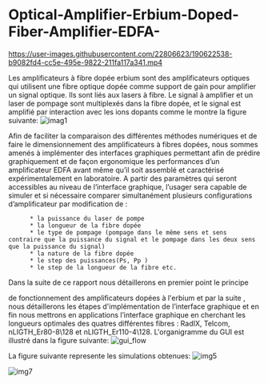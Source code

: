 # Optical-Amplifier-Erbium-Doped-Fiber-Amplifier-EDFA-



https://user-images.githubusercontent.com/22806623/190622538-b9082fd4-cc5e-495e-9822-211fa117a341.mp4


Les amplificateurs à fibre dopée erbium  sont des amplificateurs optiques qui utilisent une    fibre optique dopée comme support de gain pour amplifier un signal optique. Ils sont liés aux lasers à fibre. Le signal à amplifier et un laser de pompage sont multiplexés dans la fibre dopée, et le signal est amplifié par interaction avec les ions dopants comme le montre la figure suivante: ![imag1](https://user-images.githubusercontent.com/22806623/190588084-87236de8-47a1-4c61-a74b-cec65b7c673a.jpg)

Afin de faciliter la comparaison des différentes méthodes numériques et de faire le dimensionnement des amplificateurs à fibres dopées, nous sommes amenés à implémenter des interfaces graphiques permettant afin de prédire graphiquement et de façon ergonomique les performances d’un amplificateur EDFA avant même qu’il soit assemblé et caractérisé expérimentalement en laboratoire. A partir des paramètres qui seront accessibles au niveau de l’interface graphique, l’usager sera capable de simuler et si nécessaire comparer simultanément plusieurs configurations d’amplificateur par modification de : 

          * la puissance du laser de pompe
          * la longueur de la fibre dopée 
          * le type de pompage (pompage dans le même sens et sens contraire que la puissance du signal et le pompage dans les deux sens que la puissance du signal)
          * la nature de la fibre dopée  
          * le step des puissances(Ps, Pp )
          * le step de la longueur de la fibre etc.
       
Dans la suite de ce rapport nous détaillerons en premier point le principe



 de fonctionnement des  amplificateurs dopées à l'erbium et par la suite , nous détaillerons les étapes d'implémentation de l’interface graphique et en fin nous mettrons en applications l’interface graphique en cherchant les longueurs optimales des quatres différentes fibres : RadIX, Telcom, nLIGTH_Er80-8\128 et nLIGTH_Er110-4\128.
L'organigramme du GUI est illustré dans la figure suivante:
![gui_flow](https://user-images.githubusercontent.com/22806623/190591013-0bd1b078-5150-4ce7-9e3e-05a8898f2135.png)

La figure suivante represente les simulations obtenues:
![img5](https://user-images.githubusercontent.com/22806623/190592703-2172cd19-9c60-44be-bf0e-251e4cf10298.jpg)

![img7](https://user-images.githubusercontent.com/22806623/190592715-b04e9e01-8f0d-412f-9cc1-f67a7dad7e43.jpg)
